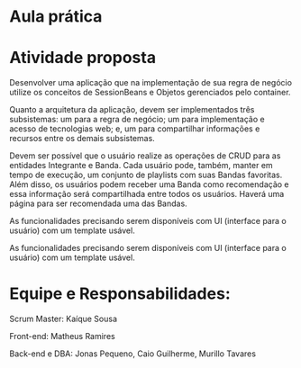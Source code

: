# Aula prática

# Atividade proposta 

Desenvolver uma aplicação que na implementação de sua regra de negócio utilize os conceitos de SessionBeans e Objetos gerenciados pelo container.

Quanto a arquitetura da aplicação, devem ser implementados três subsistemas: um para a regra de negócio; um para implementação e acesso de tecnologias web; e, um para compartilhar informações e recursos entre os demais subsistemas.

Devem ser possível que o usuário realize as operações de CRUD para as entidades Integrante e Banda. Cada usuário pode, também, manter em tempo de execução, um conjunto de playlists com suas Bandas favoritas. Além disso, os usuários podem receber uma Banda como recomendação e essa informação será compartilhada entre todos os usuários. Haverá uma página para ser recomendada uma das Bandas.

As funcionalidades precisando serem disponíveis com UI (interface para o usuário) com um template usável.

As funcionalidades precisando serem disponíveis com UI (interface para o usuário) com um template usável.

# Equipe e Responsabilidades:

Scrum Master: Kaíque Sousa

Front-end: Matheus Ramires

Back-end e DBA: Jonas Pequeno, Caio Guilherme, Murillo Tavares

